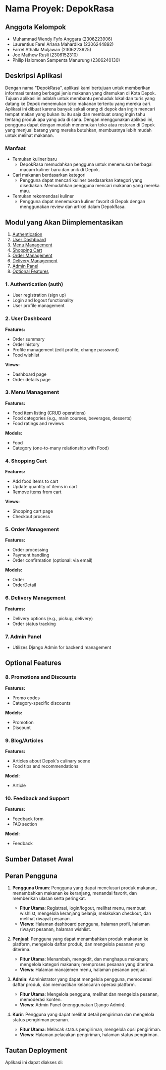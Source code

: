 # Nama Proyek: DepokRasa

## Anggota Kelompok
- Muhammad Wendy Fyfo Anggara (2306223906)
- Laurentius Farel Arlana Mahardika (2306244892)
- Farrel Athalla Muljawan (2306223925)
- Joe Mathew Rusli (2306152310)
- Philip Halomoan Sampenta Manurung (2306240130)

## Deskripsi Aplikasi
Dengan nama "DepokRasa", aplikasi kami bertujuan untuk memberikan informasi tentang berbagai jenis makanan yang ditemukan di Kota Depok. Tujuan aplikasi ini adalah untuk membantu penduduk lokal dan turis yang datang ke Depok menemukan toko makanan tertentu yang mereka cari. Aplikasi ini dibuat karena banyak sekali orang di depok dan ingin mencari tempat makan yang bukan itu itu saja dan membuat orang ingin tahu tentang produk apa yang ada di sana. Dengan menggunakan aplikasi ini, pengguna dapat dengan mudah menemukan toko atau restoran di Depok yang menjual barang yang mereka butuhkan, membuatnya lebih mudah untuk melihat makanan.

### Manfaat
- Temukan kuliner baru
   - DepokRasa memudahkan pengguna untuk menemukan berbagai macam kuliner baru dan unik di Depok.
- Cari makanan berdasarkan kategori
   - Pengguna dapat mencari kuliner berdasarkan kategori yang disediakan. Memudahkan pengguna mencari makanan yang mereka mau.
- Temukan rekomendasi kuliner
   - Pengguna dapat menemukan kuliner favorit di Depok dengan menggunakan review dan artikel dalam DepokRasa.


## Modul yang Akan Diimplementasikan
1. [Authentication](#1-authentication-auth)
2. [User Dashboard](#2-user-dashboard)
3. [Menu Management](#3-menu-management)
4. [Shopping Cart](#4-shopping-cart)
5. [Order Management](#5-order-management)
6. [Delivery Management](#6-delivery-management)
7. [Admin Panel](#7-admin-panel)
8. [Optional Features](#optional-features)

### 1. Authentication (auth)
- User registration (sign up)
- Login and logout functionality
- User profile management

### 2. User Dashboard
**Features:**
- Order summary
- Order history
- Profile management (edit profile, change password)
- Food wishlist

**Views:**
- Dashboard page
- Order details page

### 3. Menu Management
**Features:**
- Food item listing (CRUD operations)
- Food categories (e.g., main courses, beverages, desserts)
- Food ratings and reviews

**Models:**
- Food
- Category (one-to-many relationship with Food)

### 4. Shopping Cart
**Features:**
- Add food items to cart
- Update quantity of items in cart
- Remove items from cart

**Views:**
- Shopping cart page
- Checkout process

### 5. Order Management
**Features:**
- Order processing
- Payment handling
- Order confirmation (optional: via email)

**Models:**
- Order
- OrderDetail

### 6. Delivery Management
**Features:**
- Delivery options (e.g., pickup, delivery)
- Order status tracking

### 7. Admin Panel
- Utilizes Django Admin for backend management

## Optional Features

### 8. Promotions and Discounts
**Features:**
- Promo codes
- Category-specific discounts

**Models:**
- Promotion
- Discount

### 9. Blog/Articles
**Features:**
- Articles about Depok's culinary scene
- Food tips and recommendations

**Model:**
- Article

### 10. Feedback and Support
**Features:**
- Feedback form
- FAQ section

**Model:**
- Feedback

## Sumber Dataset Awal

## Peran Pengguna
1. **Pengguna Umum**: Pengguna yang dapat menelusuri produk makanan, menambahkan makanan ke keranjang, menandai favorit, dan memberikan ulasan serta peringkat.
   - **Fitur Utama**: Registrasi, login/logout, melihat menu, membuat wishlist, mengelola keranjang belanja, melakukan checkout, dan melihat riwayat pesanan.
   - **Views**: Halaman dashboard pengguna, halaman profil, halaman riwayat pesanan, halaman wishlist.

2. **Penjual**: Pengguna yang dapat menambahkan produk makanan ke platform, mengelola daftar produk, dan mengelola pesanan yang diterima.
   - **Fitur Utama**: Menambah, mengedit, dan menghapus makanan; mengelola kategori makanan; memproses pesanan yang diterima.
   - **Views**: Halaman manajemen menu, halaman pesanan penjual.

3. **Admin**: Administrator yang dapat mengelola pengguna, memoderasi daftar produk, dan memastikan kelancaran operasi platform.
   - **Fitur Utama**: Mengelola pengguna, melihat dan mengelola pesanan, memoderasi konten.
   - **Views**: Admin Panel (menggunakan Django Admin).

4. **Kurir**: Pengguna yang dapat melihat detail pengiriman dan mengelola status pengiriman pesanan.
   - **Fitur Utama**: Melacak status pengiriman, mengelola opsi pengiriman.
   - **Views**: Halaman pelacakan pengiriman, halaman status pengiriman.

## Tautan Deployment
Aplikasi ini dapat diakses di: 
